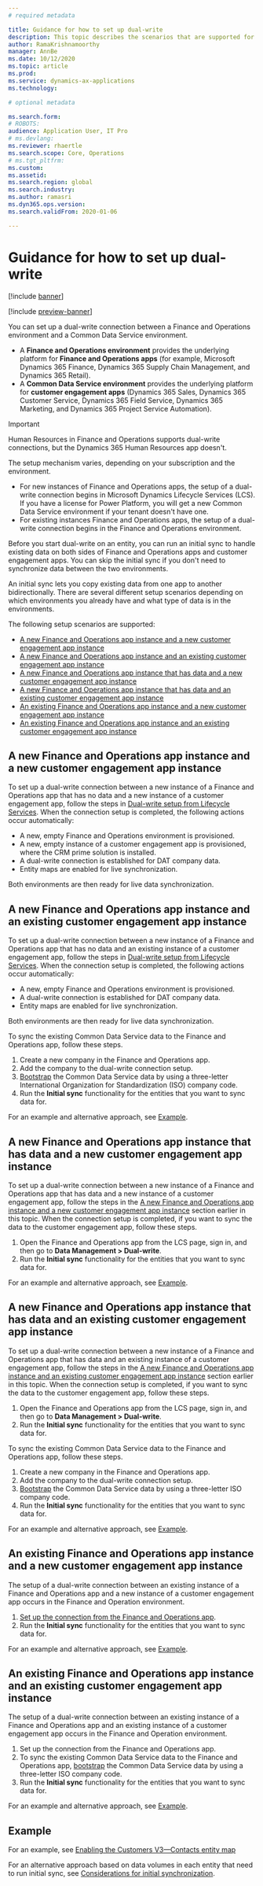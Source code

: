 ```yaml
---
# required metadata

title: Guidance for how to set up dual-write
description: This topic describes the scenarios that are supported for dual-write setup.
author: RamaKrishnamoorthy
manager: AnnBe
ms.date: 10/12/2020
ms.topic: article
ms.prod: 
ms.service: dynamics-ax-applications
ms.technology: 

# optional metadata

ms.search.form: 
# ROBOTS: 
audience: Application User, IT Pro
# ms.devlang: 
ms.reviewer: rhaertle
ms.search.scope: Core, Operations
# ms.tgt_pltfrm: 
ms.custom: 
ms.assetid: 
ms.search.region: global
ms.search.industry: 
ms.author: ramasri
ms.dyn365.ops.version: 
ms.search.validFrom: 2020-01-06

---
```


# Guidance for how to set up dual-write

[!include [banner](../../includes/banner.md)]

[!include [preview-banner](../../includes/preview-banner.md)]

You can set up a dual-write connection between a Finance and Operations environment and a Common Data Service environment.

+ A **Finance and Operations environment** provides the underlying platform for **Finance and Operations apps** (for example, Microsoft Dynamics 365 Finance, Dynamics 365 Supply Chain Management, and Dynamics 365 Retail).
+ A **Common Data Service environment** provides the underlying platform for **customer engagement apps** (Dynamics 365 Sales, Dynamics 365 Customer Service, Dynamics 365 Field Service, Dynamics 365 Marketing, and Dynamics 365 Project Service Automation).

>[!IMPORTANT]
>Human Resources in Finance and Operations supports dual-write connections, but the Dynamics 365 Human Resources app doesn't.

The setup mechanism varies, depending on your subscription and the environment.

+ For new instances of Finance and Operations apps, the setup of a dual-write connection begins in Microsoft Dynamics Lifecycle Services (LCS). If you have a license for Power Platform, you will get a new Common Data Service environment if your tenant doesn't have one.
+ For existing instances Finance and Operations apps, the setup of a dual-write connection begins in the Finance and Operations environment.

Before you start dual-write on an entity, you can run an initial sync to handle existing data on both sides of Finance and Operations apps and customer engagement apps. You can skip the initial sync if you don't need to synchronize data between the two environments.

An initial sync lets you copy existing data from one app to another bidirectionally. There are several different setup scenarios depending on which environments you already have and what type of data is in the environments.

The following setup scenarios are supported:

+ [A new Finance and Operations app instance and a new customer engagement app instance](#new-new)
+ [A new Finance and Operations app instance and an existing customer engagement app instance](#new-existing)
+ [A new Finance and Operations app instance that has data and a new customer engagement app instance](#new-data-new)
+ [A new Finance and Operations app instance that has data and an existing customer engagement app instance](#new-data-existing)
+ [An existing Finance and Operations app instance and a new customer engagement app instance](#existing-new)
+ [An existing Finance and Operations app instance and an existing customer engagement app instance](#existing-existing)

## <a id="new-new"></a>A new Finance and Operations app instance and a new customer engagement app instance

To set up a dual-write connection between a new instance of a Finance and Operations app that has no data and a new instance of a customer engagement app, follow the steps in [Dual-write setup from Lifecycle Services](lcs-setup.md). When the connection setup is completed, the following actions occur automatically:

- A new, empty Finance and Operations environment is provisioned.
- A new, empty instance of a customer engagement app is provisioned, where the CRM prime solution is installed.
- A dual-write connection is established for DAT company data.
- Entity maps are enabled for live synchronization.

Both environments are then ready for live data synchronization.

## <a id="new-existing"></a>A new Finance and Operations app instance and an existing customer engagement app instance

To set up a dual-write connection between a new instance of a Finance and Operations app that has no data and an existing instance of a customer engagement app, follow the steps in [Dual-write setup from Lifecycle Services](lcs-setup.md). When the connection setup is completed, the following actions occur automatically:

- A new, empty Finance and Operations environment is provisioned.
- A dual-write connection is established for DAT company data.
- Entity maps are enabled for live synchronization.

Both environments are then ready for live data synchronization.

To sync the existing Common Data Service data to the Finance and Operations app, follow these steps.

1. Create a new company in the Finance and Operations app.
2. Add the company to the dual-write connection setup.
3. [Bootstrap](bootstrap-company-data.md) the Common Data Service data by using a three-letter International Organization for Standardization (ISO) company code.
4. Run the **Initial sync** functionality for the entities that you want to sync data for.

For an example and alternative approach, see [Example](#example).

## <a id="new-data-new"></a>A new Finance and Operations app instance that has data and a new customer engagement app instance

To set up a dual-write connection between a new instance of a Finance and Operations app that has data and a new instance of a customer engagement app, follow the steps in the [A new Finance and Operations app instance and a new customer engagement app instance](#new-new) section earlier in this topic. When the connection setup is completed, if you want to sync the data to the customer engagement app, follow these steps.

1. Open the Finance and Operations app from the LCS page, sign in, and then go to **Data Management \> Dual-write**.
2. Run the **Initial sync** functionality for the entities that you want to sync data for.

For an example and alternative approach, see [Example](#example).

## <a id="new-data-existing"></a>A new Finance and Operations app instance that has data and an existing customer engagement app instance

To set up a dual-write connection between a new instance of a Finance and Operations app that has data and an existing instance of a customer engagement app, follow the steps in the [A new Finance and Operations app instance and an existing customer engagement app instance](#new-existing) section earlier in this topic. When the connection setup is completed, if you want to sync the data to the customer engagement app, follow these steps.

1. Open the Finance and Operations app from the LCS page, sign in, and then go to **Data Management \> Dual-write**.
2. Run the **Initial sync** functionality for the entities that you want to sync data for.

To sync the existing Common Data Service data to the Finance and Operations app, follow these steps.

1. Create a new company in the Finance and Operations app.
2. Add the company to the dual-write connection setup.
3. [Bootstrap](bootstrap-company-data.md) the Common Data Service data by using a three-letter ISO company code.
4. Run the **Initial sync** functionality for the entities that you want to sync data for.

For an example and alternative approach, see [Example](#example).

## <a id="existing-new"></a>An existing Finance and Operations app instance and a new customer engagement app instance

The setup of a dual-write connection between an existing instance of a Finance and Operations app and a new instance of a customer engagement app occurs in the Finance and Operation environment.

1. [Set up the connection from the Finance and Operations app](dual-write/enable-dual-write.md).
2. Run the **Initial sync** functionality for the entities that you want to sync data for.

For an example and alternative approach, see [Example](#example).

## <a id="existing-existing"></a>An existing Finance and Operations app instance and an existing customer engagement app instance

The setup of a dual-write connection between an existing instance of a Finance and Operations app and an existing instance of a customer engagement app  occurs in the Finance and Operation environment.

1. Set up the connection from the Finance and Operations app.
2. To sync the existing Common Data Service data to the Finance and Operations app, [bootstrap](bootstrap-company-data.md) the Common Data Service data by using a three-letter ISO company code.
3. Run the **Initial sync** functionality for the entities that you want to sync data for.

For an example and alternative approach, see [Example](#example).

## Example

For an example, see [Enabling the Customers V3—Contacts entity map](enable-entity-map.md#example-enabling-the-customers-v3contacts-entity-map)

For an alternative approach based on data volumes in each entity that need to run initial sync, see [Considerations for initial synchronization](initial-sync-guidance.md).
